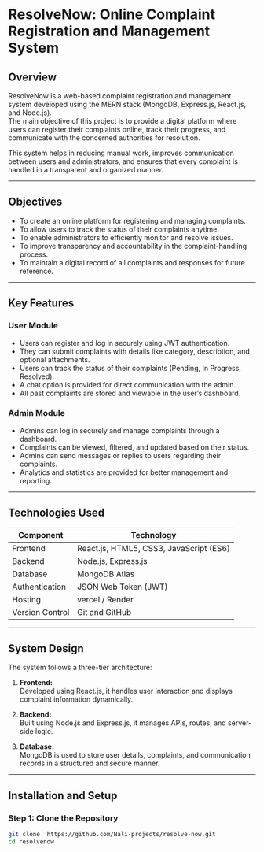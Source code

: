 
# ResolveNow: Online Complaint Registration and Management System

## Overview
ResolveNow is a web-based complaint registration and management system developed using the MERN stack (MongoDB, Express.js, React.js, and Node.js).  
The main objective of this project is to provide a digital platform where users can register their complaints online, track their progress, and communicate with the concerned authorities for resolution.  

This system helps in reducing manual work, improves communication between users and administrators, and ensures that every complaint is handled in a transparent and organized manner.

---

## Objectives
- To create an online platform for registering and managing complaints.
- To allow users to track the status of their complaints anytime.
- To enable administrators to efficiently monitor and resolve issues.
- To improve transparency and accountability in the complaint-handling process.
- To maintain a digital record of all complaints and responses for future reference.

---

## Key Features
### User Module
- Users can register and log in securely using JWT authentication.
- They can submit complaints with details like category, description, and optional attachments.
- Users can track the status of their complaints (Pending, In Progress, Resolved).
- A chat option is provided for direct communication with the admin.
- All past complaints are stored and viewable in the user’s dashboard.

### Admin Module
- Admins can log in securely and manage complaints through a dashboard.
- Complaints can be viewed, filtered, and updated based on their status.
- Admins can send messages or replies to users regarding their complaints.
- Analytics and statistics are provided for better management and reporting.

---

## Technologies Used
| Component | Technology |
|------------|-------------|
| Frontend | React.js, HTML5, CSS3, JavaScript (ES6) |
| Backend | Node.js, Express.js |
| Database | MongoDB Atlas |
| Authentication | JSON Web Token (JWT) |
| Hosting  |vercel / Render |
| Version Control | Git and GitHub |

---

## System Design
The system follows a three-tier architecture:

1. **Frontend:**  
   Developed using React.js, it handles user interaction and displays complaint information dynamically.

2. **Backend:**  
   Built using Node.js and Express.js, it manages APIs, routes, and server-side logic.

3. **Database:**  
   MongoDB is used to store user details, complaints, and communication records in a structured and secure manner.

---

## Installation and Setup

### Step 1: Clone the Repository
```bash
git clone  https://github.com/Nali-projects/resolve-now.git
cd resolvenow


